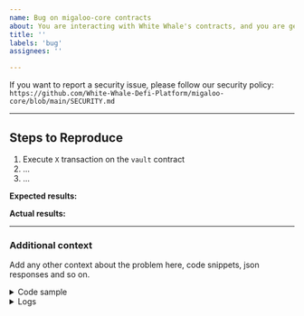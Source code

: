 ```yaml
---
name: Bug on migaloo-core contracts
about: You are interacting with White Whale's contracts, and you are getting an unexpected behavior, an exception, or something looks wrong.
title: ''
labels: 'bug'
assignees: ''

---
```


<!-- Thank you for using White Whale Migaloo!

     If you are looking for support, please check out our documentation
     or consider asking a question on Discord's smart contract channel:
      * https://whitewhale.money/
      * https://white-whale-defi-platform.github.io/docs/
      * https://discordapp.com/channels/908044702794801233/987301947440767006

     If you have found a bug or if our documentation doesn't have an answer
     to what you're looking for, then fill out the template below.
-->

If you want to report a security issue, please follow our security policy: `https://github.com/White-Whale-Defi-Platform/migaloo-core/blob/main/SECURITY.md`

---
## Steps to Reproduce

<!-- Please include full steps to reproduce so that we can reproduce the problem. -->

1. Execute `X` transaction on the `vault` contract <!-- (see "Code sample" section below) -->
2. ... <!-- describe steps to demonstrate bug -->
3. ... <!-- for example "Query X data and get an exception" -->

**Expected results:** <!-- what did you expect to happen? -->

**Actual results:** <!-- what did you actually happen? -->

---

### Additional context
Add any other context about the problem here, code snippets, json responses and so on.

<details>
<summary>Code sample</summary>

<!--
      If case you are working on a smart contract, please attach a minimal reproducible 
      sample that shows the problem and attach it below between the lines with the backticks.
-->

```rust
```

</details>

<details>
  <summary>Logs</summary>

<!--
      Paste the log output below between the lines with the backticks, whether it is 
      from compilation or executing a query on chain.

      Please see if the error message includes enough information
      to explain how to solve the issue.
-->

```
```

</details>

<!--
      Consider also attaching screenshots and/or videos to better
      illustrate the issue.

      You can upload them directly on GitHub.
      Beware that video file size is limited to 10MB.
-->
